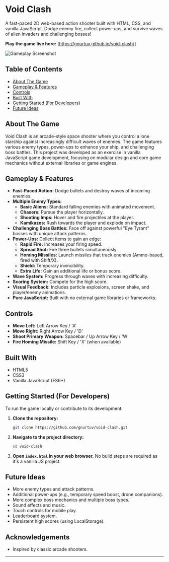 # Void Clash

A fast-paced 2D web-based action shooter built with HTML, CSS, and vanilla JavaScript. Dodge enemy fire, collect power-ups, and survive waves of alien invaders and challenging bosses!

**Play the game live here:** [https://gnurtuv.github.io/void-clash/]

![Gameplay Screenshot](link_to_your_gameplay_screenshot.gif) <!-- Optional: Add a GIF or static image -->

## Table of Contents

- [About The Game](#about-the-game)
- [Gameplay & Features](#gameplay--features)
- [Controls](#controls)
- [Built With](#built-with)
- [Getting Started (For Developers)](#getting-started-for-developers)
- [Future Ideas](#future-ideas)

## About The Game

Void Clash is an arcade-style space shooter where you control a lone starship against increasingly difficult waves of enemies. The game features various enemy types, power-ups to enhance your ship, and challenging boss battles. This project was developed as an exercise in vanilla JavaScript game development, focusing on modular design and core game mechanics without external libraries or game engines.

## Gameplay & Features

*   **Fast-Paced Action:** Dodge bullets and destroy waves of incoming enemies.
*   **Multiple Enemy Types:**
    *   **Basic Aliens:** Standard falling enemies with animated movement.
    *   **Chasers:** Pursue the player horizontally.
    *   **Shooting Imps:** Hover and fire projectiles at the player.
    *   **Kamikazes:** Rush towards the player and explode on impact.
*   **Challenging Boss Battles:** Face off against powerful "Eye Tyrant" bosses with unique attack patterns.
*   **Power-Ups:** Collect items to gain an edge:
    *   **Rapid Fire:** Increases your firing speed.
    *   **Spread Shot:** Fire three bullets simultaneously.
    *   **Homing Missiles:** Launch missiles that track enemies (Ammo-based, fired with Shift/X).
    *   **Shield:** Temporary invincibility.
    *   **Extra Life:** Gain an additional life or bonus score.
*   **Wave System:** Progress through waves with increasing difficulty.
*   **Scoring System:** Compete for the high score.
*   **Visual Feedback:** Includes particle explosions, screen shake, and player/enemy animations.
*   **Pure JavaScript:** Built with no external game libraries or frameworks.

## Controls

*   **Move Left:** Left Arrow Key / 'A'
*   **Move Right:** Right Arrow Key / 'D'
*   **Shoot Primary Weapon:** Spacebar / Up Arrow Key / 'W'
*   **Fire Homing Missile:** Shift Key / 'X' (when available)

## Built With

*   HTML5
*   CSS3
*   Vanilla JavaScript (ES6+)

## Getting Started (For Developers)

To run the game locally or contribute to its development:

1.  **Clone the repository:**
    ```bash
    git clone https://github.com/gnurtuv/void-clash.git
    ```
2.  **Navigate to the project directory:**
    ```bash
    cd void-clash
    ```
3.  **Open `index.html` in your web browser.**
    No build steps are required as it's a vanilla JS project.

## Future Ideas

*   More enemy types and attack patterns.
*   Additional power-ups (e.g., temporary speed boost, drone companions).
*   More complex boss mechanics and multiple boss types.
*   Sound effects and music.
*   Touch controls for mobile play.
*   Leaderboard system.
*   Persistent high scores (using LocalStorage).

## Acknowledgements
*   Inspired by classic arcade shooters.

---
